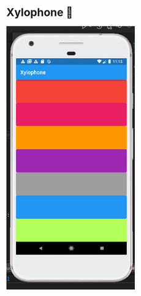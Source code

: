 # Xylophone 🎹

![image](https://github.com/vipul-2003/Flutter-Development/blob/main/xylophone-flutter-master/Xylophone_ScreenShot.png)
